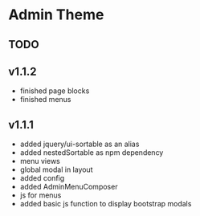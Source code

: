 # Admin Theme

## TODO

## v1.1.2
- finished page blocks
- finished menus

## v1.1.1
- added jquery/ui-sortable as an alias
- added nestedSortable as npm dependency
- menu views
- global modal in layout
- added config
- added AdminMenuComposer
- js for menus
- added basic js function to display bootstrap modals